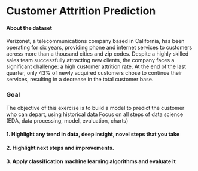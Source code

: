 # Customer Attrition Prediction


#### About the dataset
Verizonet, a telecommunications company based in California, has been operating for six years,
providing phone and internet services to customers across more than a thousand cities and zip
codes. Despite a highly skilled sales team successfully attracting new clients, the company faces a
significant challenge: a high customer attrition rate. At the end of the last quarter, only 43% of newly
acquired customers chose to continue their services, resulting in a decrease in the total customer
base.

### Goal
The objective of this exercise is to build a model to predict the customer who can depart, using
historical data Focus on all steps of data science (EDA, data processing, model, evaluation, charts)
#### 1. Highlight any trend in data, deep insight, novel steps that you take
#### 2. Highlight next steps and improvements.
#### 3. Apply classification machine learning algorithms and evaluate it
